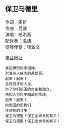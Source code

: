 ## 保卫马德里
作词：麦新<br>
作曲：吕骥<br>
演唱：杨洪基<br>
配伴奏：温涛<br>
钢琴伴奏：钱致文

[电台地址](http://music.163.com/dj?id=1369919482&userid=328877362)

    拿起爆烈的手榴弹，
    对准杀人放火的弗朗哥。
    起来！起来！
    全西班牙的人民，
    为了你们祖国的自由和独立，
    快加入为和平而战的阵线。
    起来！起来！
    向卖国的走狗们，
    作决死的斗争！
    保卫马德里！保卫全世界的和平！
    保卫马德里！保卫全世界的和平！
